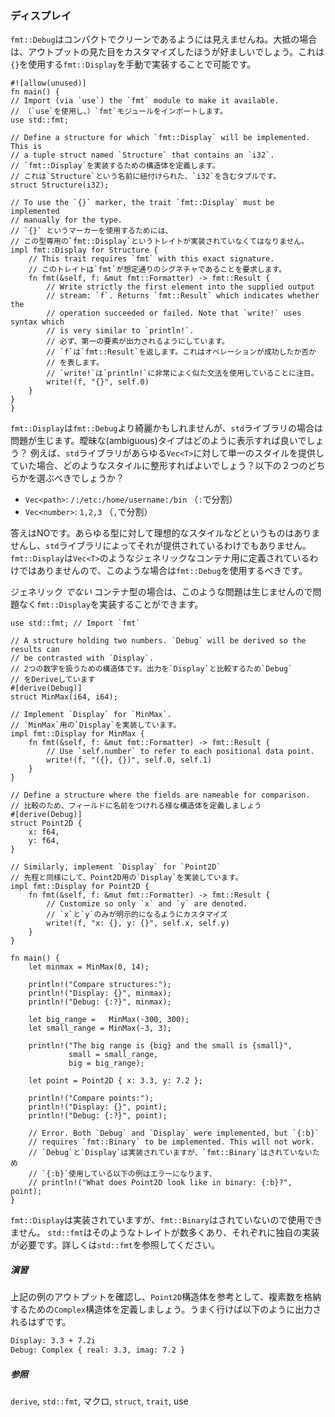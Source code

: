 ### ディスプレイ

`fmt::Debug`はコンパクトでクリーンであるようには見えませんね。大抵の場合は、アウトプットの見た目をカスタマイズしたほうが好ましいでしょう。これは`{}`を使用する`fmt::Display`を手動で実装することで可能です。

    #![allow(unused)]
    fn main() {
    // Import (via `use`) the `fmt` module to make it available.
    // （`use`を使用し、）`fmt`モジュールをインポートします。
    use std::fmt;

    // Define a structure for which `fmt::Display` will be implemented. This is
    // a tuple struct named `Structure` that contains an `i32`.
    // `fmt::Display`を実装するための構造体を定義します。
    // これは`Structure`という名前に紐付けられた、`i32`を含むタプルです。
    struct Structure(i32);

    // To use the `{}` marker, the trait `fmt::Display` must be implemented
    // manually for the type.
    // `{}` というマーカーを使用するためには、
    // この型専用の`fmt::Display`というトレイトが実装されていなくてはなりません。
    impl fmt::Display for Structure {
        // This trait requires `fmt` with this exact signature.
        // このトレイトは`fmt`が想定通りのシグネチャであることを要求します。
        fn fmt(&self, f: &mut fmt::Formatter) -> fmt::Result {
            // Write strictly the first element into the supplied output
            // stream: `f`. Returns `fmt::Result` which indicates whether the
            // operation succeeded or failed. Note that `write!` uses syntax which
            // is very similar to `println!`.
            // 必ず、第一の要素が出力されるようにしています。
            // `f`は`fmt::Result`を返します。これはオペレーションが成功したか否か
            // を表します。
            // `write!`は`println!`に非常によく似た文法を使用していることに注目。
            write!(f, "{}", self.0)
        }
    }
    }

`fmt::Display`は`fmt::Debug`より綺麗かもしれませんが、`std`ライブラリの場合は問題が生じます。曖昧な(ambiguous)タイプはどのように表示すれば良いでしょう？
例えば、`std`ライブラリがあらゆる`Vec<T>`に対して単一のスタイルを提供していた場合、どのようなスタイルに整形すればよいでしょう？以下の２つのどちらかを選ぶべきでしょうか？

-   `Vec<path>`: `/:/etc:/home/username:/bin` （`:`で分割）
-   `Vec<number>`: `1,2,3` （`,`で分割）

答えはNOです。あらゆる型に対して理想的なスタイルなどというものはありませんし、`std`ライブラリによってそれが提供されているわけでもありません。`fmt::Display`は`Vec<T>`のようなジェネリックなコンテナ用に定義されているわけではありませんので、このような場合は`fmt::Debug`を使用するべきです。

ジェネリック *でない*
コンテナ型の場合は、このような問題は生じませんので問題なく`fmt::Display`を実装することができます。

    use std::fmt; // Import `fmt`

    // A structure holding two numbers. `Debug` will be derived so the results can
    // be contrasted with `Display`.
    // 2つの数字を扱うための構造体です。出力を`Display`と比較するため`Debug`
    // をDeriveしています
    #[derive(Debug)]
    struct MinMax(i64, i64);

    // Implement `Display` for `MinMax`.
    // `MinMax`用の`Display`を実装しています。
    impl fmt::Display for MinMax {
        fn fmt(&self, f: &mut fmt::Formatter) -> fmt::Result {
            // Use `self.number` to refer to each positional data point.
            write!(f, "({}, {})", self.0, self.1)
        }
    }

    // Define a structure where the fields are nameable for comparison.
    // 比較のため、フィールドに名前をつけれる様な構造体を定義しましょう
    #[derive(Debug)]
    struct Point2D {
        x: f64,
        y: f64,
    }

    // Similarly, implement `Display` for `Point2D`
    // 先程と同様にして、Point2D用の`Display`を実装しています。
    impl fmt::Display for Point2D {
        fn fmt(&self, f: &mut fmt::Formatter) -> fmt::Result {
            // Customize so only `x` and `y` are denoted.
            // `x`と`y`のみが明示的になるようにカスタマイズ
            write!(f, "x: {}, y: {}", self.x, self.y)
        }
    }

    fn main() {
        let minmax = MinMax(0, 14);

        println!("Compare structures:");
        println!("Display: {}", minmax);
        println!("Debug: {:?}", minmax);

        let big_range =   MinMax(-300, 300);
        let small_range = MinMax(-3, 3);

        println!("The big range is {big} and the small is {small}",
                 small = small_range,
                 big = big_range);

        let point = Point2D { x: 3.3, y: 7.2 };

        println!("Compare points:");
        println!("Display: {}", point);
        println!("Debug: {:?}", point);

        // Error. Both `Debug` and `Display` were implemented, but `{:b}`
        // requires `fmt::Binary` to be implemented. This will not work.
        // `Debug`と`Display`は実装されていますが、`fmt::Binary`はされていないため
        // `{:b}`使用している以下の例はエラーになります、
        // println!("What does Point2D look like in binary: {:b}?", point);
    }

`fmt::Display`は実装されていますが、`fmt::Binary`はされていないので使用できません。
`std::fmt`はそのようなトレイトが数多くあり、それぞれに独自の実装が必要です。詳しくは`std::fmt`を参照してください。

##### 演習

上記の例のアウトプットを確認し、`Point2D`構造体を参考として、複素数を格納するための`Complex`構造体を定義しましょう。うまく行けば以下のように出力されるはずです。

``` txt
Display: 3.3 + 7.2i
Debug: Complex { real: 3.3, imag: 7.2 }
```

##### 参照

`derive`,
`std::fmt`,
マクロ,
`struct`,
`trait`,
use

